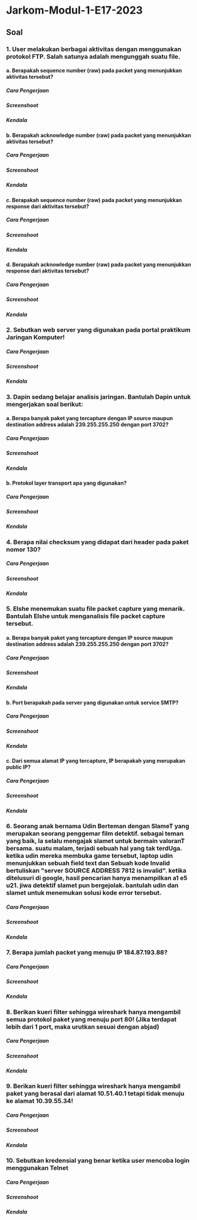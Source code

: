 # Jarkom-Modul-1-E17-2023

## Soal

### 1. User melakukan berbagai aktivitas dengan menggunakan protokol FTP. Salah satunya adalah mengunggah suatu file.
#### a. Berapakah sequence number (raw) pada packet yang menunjukkan aktivitas tersebut?
##### Cara Pengerjaan
##### Screenshoot 
##### Kendala

#### b. Berapakah acknowledge number (raw) pada packet yang menunjukkan aktivitas tersebut?
##### Cara Pengerjaan
##### Screenshoot 
##### Kendala

#### c. Berapakah sequence number (raw) pada packet yang menunjukkan response dari aktivitas tersebut?
##### Cara Pengerjaan
##### Screenshoot 
##### Kendala

#### d. Berapakah acknowledge number (raw) pada packet yang menunjukkan response dari aktivitas tersebut?
##### Cara Pengerjaan
##### Screenshoot 
##### Kendala


### 2. Sebutkan web server yang digunakan pada portal praktikum Jaringan Komputer!
##### Cara Pengerjaan
##### Screenshoot 
##### Kendala


### 3. Dapin sedang belajar analisis jaringan. Bantulah Dapin untuk mengerjakan soal berikut:
#### a. Berapa banyak paket yang tercapture dengan IP source maupun destination address adalah 239.255.255.250 dengan port 3702?
##### Cara Pengerjaan
##### Screenshoot 
##### Kendala

#### b. Protokol layer transport apa yang digunakan?
##### Cara Pengerjaan
##### Screenshoot 
##### Kendala


### 4. Berapa nilai checksum yang didapat dari header pada paket nomor 130?
##### Cara Pengerjaan
##### Screenshoot 
##### Kendala


### 5. Elshe menemukan suatu file packet capture yang menarik. Bantulah Elshe untuk menganalisis file packet capture tersebut.
#### a. Berapa banyak paket yang tercapture dengan IP source maupun destination address adalah 239.255.255.250 dengan port 3702?
##### Cara Pengerjaan
##### Screenshoot 
##### Kendala

#### b. Port berapakah pada server yang digunakan untuk service SMTP?
##### Cara Pengerjaan
##### Screenshoot 
##### Kendala

#### c. Dari semua alamat IP yang tercapture, IP berapakah yang merupakan public IP?
##### Cara Pengerjaan
##### Screenshoot 
##### Kendala



### 6. Seorang anak bernama Udin Berteman dengan SlameT yang merupakan seorang penggemar film detektif. sebagai teman yang baik, Ia selalu mengajak slamet untuk bermain valoranT bersama. suatu malam, terjadi sebuah hal yang tak terdUga. ketika udin mereka membuka game tersebut, laptop udin menunjukkan sebuah field text dan Sebuah kode Invalid bertuliskan **"server SOURCE ADDRESS 7812 is invalid"**. ketika ditelusuri di google, hasil pencarian hanya menampilkan a1 e5 u21. jiwa detektif slamet pun bergejolak. bantulah udin dan slamet untuk menemukan solusi kode error tersebut.
##### Cara Pengerjaan
##### Screenshoot 
##### Kendala


### 7. Berapa jumlah packet yang menuju IP 184.87.193.88?
##### Cara Pengerjaan
##### Screenshoot 
##### Kendala


### 8. Berikan kueri filter sehingga wireshark hanya mengambil semua protokol paket yang menuju port 80! (Jika terdapat lebih dari 1 port, maka urutkan sesuai dengan abjad)
##### Cara Pengerjaan
##### Screenshoot 
##### Kendala


### 9. Berikan kueri filter sehingga wireshark hanya mengambil paket yang berasal dari alamat 10.51.40.1 tetapi tidak menuju ke alamat 10.39.55.34!
##### Cara Pengerjaan
##### Screenshoot 
##### Kendala


### 10. Sebutkan kredensial yang benar ketika user mencoba login menggunakan Telnet
##### Cara Pengerjaan
##### Screenshoot 
##### Kendala

